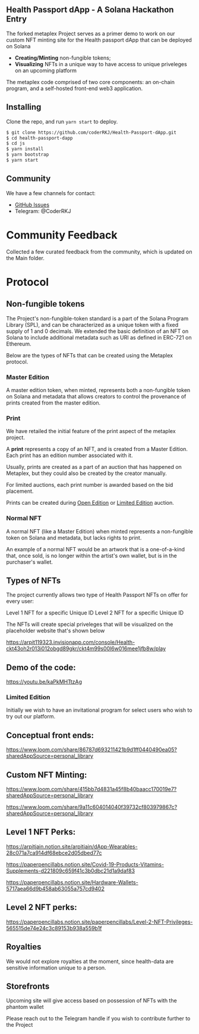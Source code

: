 ## Health Passport dApp - A Solana Hackathon Entry

The forked metaplex Project serves as a primer demo to work on our custom NFT minting site for the Health passport dApp that can be deployed on Solana

- **Creating/Minting** non-fungible tokens;
- **Visualizing** NFTs in a unique way to have access to unique priveleges on an upcoming platform

The metaplex code comprised of two core components: an on-chain program, and a self-hosted front-end web3 application.


## Installing

Clone the repo, and run `yarn start` to deploy.

```bash
$ git clone https://github.com/coderRKJ/Health-Passport-dApp.git
$ cd health-passport-dapp
$ cd js
$ yarn install
$ yarn bootstrap
$ yarn start
```


## Community

We have a few channels for contact:

- [GitHub Issues](https://github.com/coderRKJ/Health-Passport-dApp/issues)
- Telegram: @CoderRKJ

# Community Feedback

Collected a few curated feedback from the community, which is updated on the Main folder.

# Protocol

## Non-fungible tokens

The Project's non-fungible-token standard is a part of the Solana Program Library (SPL), and can be characterized as a unique token with a fixed supply of 1 and 0 decimals. We extended the basic definition of an NFT on Solana to include additional metadata such as URI as defined in ERC-721 on Ethereum.

Below are the types of NFTs that can be created using the Metaplex protocol.

### **Master Edition**

A master edition token, when minted, represents both a non-fungible token on Solana and metadata that allows creators to control the provenance of prints created from the master edition.

### **Print**

We have retailed the initial feature of the print aspect of the metaplex project.

A **print** represents a copy of an NFT, and is created from a Master Edition. Each print has an edition number associated with it.

Usually, prints are created as a part of an auction that has happened on Metaplex, but they could also be created by the creator manually.

For limited auctions, each print number is awarded based on the bid placement.

Prints can be created during [Open Edition](#open-edition) or [Limited Edition](#limited-edition) auction.

### Normal NFT

A normal NFT (like a Master Edition) when minted represents a non-fungible token on Solana and metadata, but lacks rights to print.

An example of a normal NFT would be an artwork that is a one-of-a-kind that, once sold, is no longer within the artist's own wallet, but is in the purchaser's wallet.

## Types of NFTs

The project currently allows two type of Health Passport NFTs on offer for every user: 

Level 1 NFT for a specific Unique ID 
Level 2 NFT for a specific Unique ID

The NFTs will create special priveleges that will be visualized on the placeholder website that's shown below

https://arpit119323.invisionapp.com/console/Health-ckt43oh2r013i012obgd89gkr/ckt4m99s00l6w016mee1jfb8w/play

## Demo of the code:

https://youtu.be/kaPkMHTtzAg


### Limited Edition

Initially we wish to have an invitational program for select users who wish to try out our platform.

## Conceptual front ends:

https://www.loom.com/share/86787d693211421b9d1ff0440490ea05?sharedAppSource=personal_library

## Custom NFT Minting:

https://www.loom.com/share/415bb7d4831a45f8b40baacc170019e7?sharedAppSource=personal_library

https://www.loom.com/share/9a11c604014040f39732cf803979867c?sharedAppSource=personal_library


## Level 1 NFT Perks:

https://arpitjain.notion.site/arpitjain/dApp-Wearables-28c071a7ca914df68ebce2d05dbed77c

https://paperpencillabs.notion.site/Covid-19-Products-Vitamins-Supplements-d221809c659f41c3b0dbc21d1a9daf83

https://paperpencillabs.notion.site/Hardware-Wallets-5717aea66d9b458ab63055a757cd9402


## Level 2 NFT perks:

https://paperpencillabs.notion.site/paperpencillabs/Level-2-NFT-Privileges-565515de74e24c3c89153b938a559b1f

## Royalties

We would not explore royalties at the moment, since health-data are sensitive information unique to a person. 

## Storefronts

Upcoming site will give access based on possession of NFTs with the phantom wallet

Please reach out to the Telegram handle if you wish to contribute further to the Project
